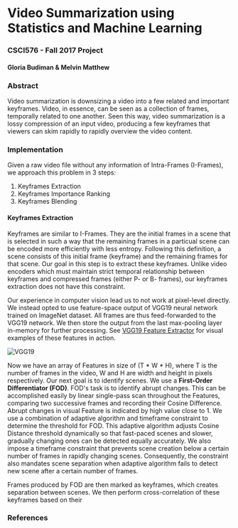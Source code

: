 # Video Summarization using Statistics and Machine Learning
### CSCI576 - Fall 2017 Project
#### Gloria Budiman & Melvin Matthew

### Abstract
Video summarization is downsizing a video into a few related and important keyframes. Video, in essence, can be seen as a collection of frames, temporally related to one another. Seen this way, video summarization is a lossy compression of an input video, producing a few keyframes that viewers can skim rapidly to rapidly overview the video content.

### Implementation
Given a raw video file without any information of Intra-Frames (I-Frames), we approach this problem in 3 steps:
1. Keyframes Extraction
2. Keyframes Importance Ranking
3. Keyframes Blending

#### Keyframes Extraction
Keyframes are similar to I-Frames. They are the initial frames in a scene that is selected in such a way that the remaining frames in a particual scene can be encoded more efficiently with less entropy. Following this definition, a scene consists of this initial frame (keyframe) and the remaining frames for that scene. Our goal in this step is to extract these keyframes. Unlike video encoders which must maintain strict temporal relationship between keyframes and compressed frames (either P- or B- frames), our keyframes extraction does not have this constraint.

Our experience in computer vision lead us to not work at pixel-level directly. We instead opted to use feature-space output of VGG19 neural network trained on ImageNet dataset. All frames are thus feed-forwarded to the VGG19 network. We then store the output from the last max-pooling layer in-memory for further processing. See [VGG19 Feature Extractor](https://github.com/coreylynch/vgg-19-feature-extractor) for visual examples of these features in action.

![VGG19](https://www.cs.toronto.edu/~frossard/post/vgg16/vgg16.png)

Now we have an array of Features in size of (T * W * H), where T is the number of frames in the video, W and H are width and height in pixels respectively. Our next goal is to identify scenes. We use a **First-Order Differentiator (FOD)**. FOD's task is to identify abrupt changes. This can be accomplished easily by linear single-pass scan throughout the Features, comparing two successive frames and recording their Cosine Difference. Abrupt changes in visual Feature is indicated by high value close to 1. We use a combination of adaptive algorithm and timeframe constraint to determine the threshold for FOD. This adaptive algorithm adjusts Cosine Distance threshold dynamically so that fast-paced scenes and slower, gradually changing ones can be detected equally accurately. We also impose a timeframe constraint that prevents scene creation below a certain number of frames in rapidly changing scenes. Consequently, the constraint also mandates scene separation when adaptive algorithm fails to detect new scene after a certain number of frames.

Frames produced by FOD are then marked as keyframes, which creates separation between scenes. We then perform cross-correlation of these keyframes based on their
### References
